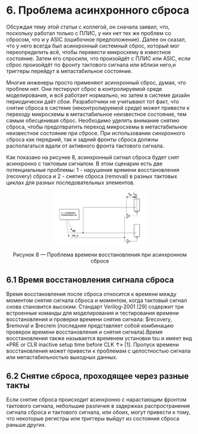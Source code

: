 # 6. Проблема асинхронного сброса

Обсуждая тему этой статьи с коллегой, он сначала заявил, что, поскольку работал только с ПЛИС, у них нет тех же проблем со сбросом, что и у ASIC (ошибочное предположение). Далее он сказал, что у него всегда был асинхронный системный сброс, который мог переопределить всё, чтобы перевести микросхему в известное состояние. Затем его спросили, что произойдёт с ПЛИС или ASIC, если сброс произойдёт по фронту тактового сигнала или вблизи него,и триггеры перейдут в метастабильное состояние.

Многие инженеры просто применяют асинхронный сброс, думая, что проблем нет. Они тестируют сброс в контролируемой среде моделирования, и всё работает нормально, но затем в системе дизайн периодически даёт сбои. Разработчики не учитывают тот факт, что снятие сброса в системе (неконтролируемой среде) может привести к переходу микросхемы в метастабильное неизвестное состояние, тем самым обесценивая сброс. Необходимо уделять внимание снятию сброса, чтобы предотвратить переход микросхемы в метастабильное неизвестное состояние при сбросе. При использовании синхронного сброса как передний, так и задний фронты сброса должны располагаться вдали от активного фронта тактового сигнала.

Как показано на рисунке 8, асинхронный сигнал сброса будет снят асинхронно с тактовым сигналом. В этом сценарии есть две потенциальные проблемы: 1 - нарушение времени восстановления (recovery) сброса и 2 - снятие сброса (removal) в разных тактовых циклах для разных последовательных элементов.

<p align="center" width="100%">
  <img width="50%" src=".pic/rec_rem.png">    
</p>
<p align=center> Рисунок 8 — Проблема времени восстановления при асинхронном сбросе </p>


## 6.1 Время восстановления сигнала сброса

Время восстановления после сброса относится к времени между моментом снятия сигнала сброса и моментом, когда тактовый сигнал снова становится высоким. Стандарт Verilog-2001 [29] содержит три встроенные команды для моделирования и тестирования времени восстановления и проверки времени снятия сигнала: $recovery, $removal и $recrem (последняя представляет собой комбинацию проверок времени восстановления и снятия сигнала).Время восстановления также называется временем установки tsu и имеет вид «PRE or CLR inactive setup
time before CLK ↑» [1]. Пропуск времени восстановления может привести к проблемам с целостностью сигнала или метастабильностью выходных данных.

## 6.2 Снятие сброса, проходящее через разные такты

Если снятие сброса происходит асинхронно с нарастающим фронтом тактового сигнала, небольшие различия в задержках распространения сигнала сброса и тактового сигнала, или обоих, могут привести к тому, что некоторые регистры или триггеры выйдут из состояния сброса раньше других.
